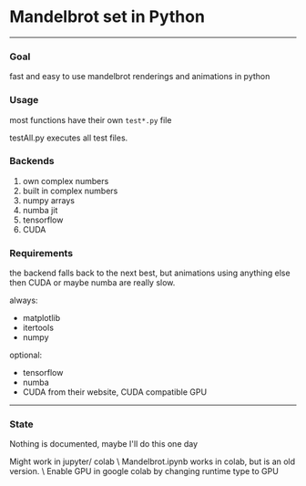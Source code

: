 # Mandelbrot set in Python
---
### Goal
fast and easy to use mandelbrot renderings and animations in python

### Usage
most functions have their own `test*.py` file

testAll.py executes all test files.


### Backends
1. own complex numbers
2. built in complex numbers
3. numpy arrays
4. numba jit
5. tensorflow
6. CUDA

### Requirements
the backend falls back to the next best, but animations using anything else then CUDA or maybe numba are really slow.

always:
- matplotlib
- itertools
- numpy

optional:
- tensorflow
- numba
- CUDA from their website, CUDA compatible GPU
---
### State
Nothing is documented, maybe I'll do this one day 


Might work in jupyter/ colab \\
Mandelbrot.ipynb works in colab, but is an old version. \\
Enable GPU in google colab by changing runtime type to GPU